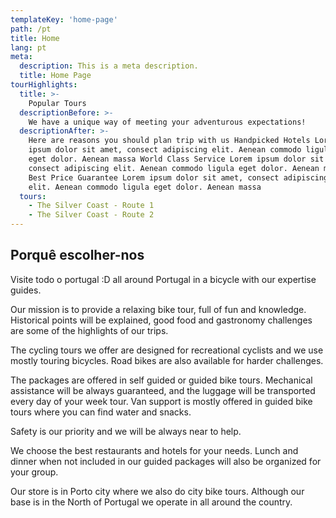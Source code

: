 ```yaml
---
templateKey: 'home-page'
path: /pt
title: Home
lang: pt
meta:
  description: This is a meta description.
  title: Home Page
tourHighlights:
  title: >-
    Popular Tours
  descriptionBefore: >-
    We have a unique way of meeting your adventurous expectations!
  descriptionAfter: >-
    Here are reasons you should plan trip with us Handpicked Hotels Lorem
    ipsum dolor sit amet, consect adipiscing elit. Aenean commodo ligula
    eget dolor. Aenean massa World Class Service Lorem ipsum dolor sit amet,
    consect adipiscing elit. Aenean commodo ligula eget dolor. Aenean massa
    Best Price Guarantee Lorem ipsum dolor sit amet, consect adipiscing
    elit. Aenean commodo ligula eget dolor. Aenean massa
  tours:
    - The Silver Coast - Route 1
    - The Silver Coast - Route 2
---
```


## Porquê escolher-nos

Visite todo o portugal :D all around Portugal in a bicycle with our expertise guides.

Our mission is to provide a relaxing bike tour, full of fun and knowledge. Historical points will be explained, good food and gastronomy challenges are some of the highlights of our trips.

The cycling tours we offer are designed for recreational cyclists and we use mostly touring bicycles. Road bikes are also available for harder challenges.

The packages are offered in self guided or guided bike tours. Mechanical assistance will be always guaranteed, and the luggage will be transported every day of your week tour. Van support is mostly offered in guided bike tours where you can find water and snacks.

Safety is our priority and we will be always near to help.

We choose the best restaurants and hotels for your needs. Lunch and dinner when not included in our guided packages will also be organized for your group.

Our store is in Porto city where we also do city bike tours. Although our base is in the North of Portugal we operate in all around the country.
